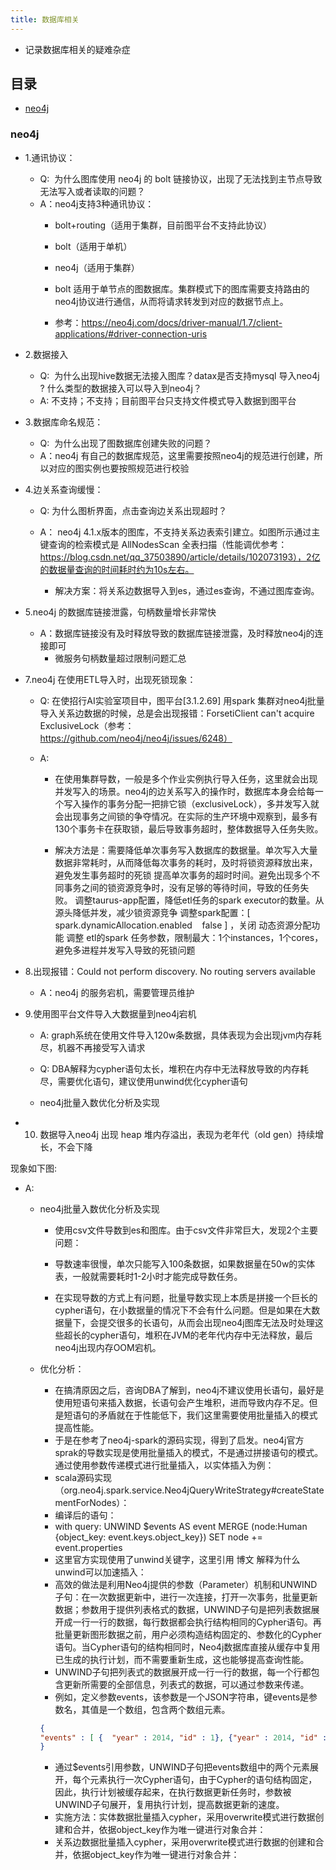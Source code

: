 ```yaml
---
title: 数据库相关
---
```


- 记录数据库相关的疑难杂症

## 目录

- [neo4j](neo4j)

### neo4j

- 1.通讯协议：
  - Q:  为什么图库使用 neo4j 的 bolt 链接协议，出现了无法找到主节点导致无法写入或者读取的问题？
  - A：neo4j支持3种通讯协议：
    - bolt+routing（适用于集群，目前图平台不支持此协议）
    - bolt（适用于单机）
    - neo4j（适用于集群）

    - bolt 适用于单节点的图数据库。集群模式下的图库需要支持路由的neo4j协议进行通信，从而将请求转发到对应的数据节点上。

    - 参考：<https://neo4j.com/docs/driver-manual/1.7/client-applications/#driver-connection-uris>

- 2.数据接入

  - Q:  为什么出现hive数据无法接入图库？datax是否支持mysql 导入neo4j ? 什么类型的数据接入可以导入到neo4j？
  - A: 不支持；不支持；目前图平台只支持文件模式导入数据到图平台

- 3.数据库命名规范：

  - Q:  为什么出现了图数据库创建失败的问题？
  - A：neo4j 有自己的数据库规范，这里需要按照neo4j的规范进行创建，所以对应的图实例也要按照规范进行校验

- 4.边关系查询缓慢：

  - Q: 为什么图析界面，点击查询边关系出现超时？

  - A： neo4j 4.1.x版本的图库，不支持关系边表索引建立。如图所示通过主键查询的检索模式是 AllNodesScan 全表扫描（性能调优参考：<https://blog.csdn.net/qq_37503890/article/details/102073193），2亿的数据量查询的时间耗时约为10s左右。>

    - 解决方案：将关系边数据导入到es，通过es查询，不通过图库查询。

- 5.neo4j 的数据库链接泄露，句柄数量增长非常快

  - A：数据库链接没有及时释放导致的数据库链接泄露，及时释放neo4j的连接即可
    - 微服务句柄数量超过限制问题汇总

- 7.neo4j 在使用ETL导入时，出现死锁现象：

  - Q: 在使招行AI实验室项目中，图平台[3.1.2.69] 用spark 集群对neo4j批量导入关系边数据的时候，总是会出现报错：ForsetiClient can't acquire ExclusiveLock（参考：<https://github.com/neo4j/neo4j/issues/6248）>

  - A:
    - 在使用集群导数，一般是多个作业实例执行导入任务，这里就会出现并发写入的场景。neo4j的边关系写入的操作时，数据库本身会给每一个写入操作的事务分配一把排它锁（exclusiveLock），多并发写入就会出现事务之间锁的争夺情况。在实际的生产环境中观察到，最多有130个事务卡在获取锁，最后导致事务超时，整体数据导入任务失败。

    - 解决方法是：需要降低单次事务写入数据库的数据量。单次写入大量数据非常耗时，从而降低每次事务的耗时，及时将锁资源释放出来，避免发生事务超时的死锁
提高单次事务的超时时间。避免出现多个不同事务之间的锁资源竞争时，没有足够的等待时间，导致的任务失败。
调整taurus-app配置，降低etl任务的spark executor的数量。从源头降低并发，减少锁资源竞争
调整spark配置：[ spark.dynamicAllocation.enabled    false ] ，关闭 动态资源分配功能
调整 etl的spark 任务参数，限制最大：1个instances，1个cores，避免多进程并发写入导致的死锁问题

- 8.出现报错：Could not perform discovery. No routing servers available

  - A：neo4j 的服务宕机，需要管理员维护

- 9.使用图平台文件导入大数据量到neo4j宕机

  - A: graph系统在使用文件导入120w条数据，具体表现为会出现jvm内存耗尽，机器不再接受写入请求

  - Q: DBA解释为cypher语句太长，堆积在内存中无法释放导致的内存耗尽，需要优化语句，建议使用unwind优化cypher语句

  - neo4j批量入数优化分析及实现

- 10. 数据导入neo4j 出现 heap 堆内存溢出，表现为老年代（old gen）持续增长，不会下降

现象如下图:

- A:
  - neo4j批量入数优化分析及实现

    - 使用csv文件导数到es和图库。由于csv文件非常巨大，发现2个主要问题：

    - 导数速率很慢，单次只能写入100条数据，如果数据量在50w的实体表，一般就需要耗时1-2小时才能完成导数任务。
    - 在实现导数的方式上有问题，批量导数实现上本质是拼接一个巨长的cypher语句，在小数据量的情况下不会有什么问题。但是如果在大数据量下，会提交很多的长语句，从而会出现neo4j图库无法及时处理这些超长的cypher语句，堆积在JVM的老年代内存中无法释放，最后neo4j出现内存OOM宕机。
  - 优化分析：
    - 在搞清原因之后，咨询DBA了解到，neo4j不建议使用长语句，最好是使用短语句来插入数据，长语句会产生堆积，进而导致内存不足。但是短语句的矛盾就在于性能低下，我们这里需要使用批量插入的模式提高性能。
    - 于是在参考了neo4j-spark的源码实现，得到了启发。neo4j官方sprak的导数实现是使用批量插入的模式，不是通过拼接语句的模式。通过使用参数传递模式进行批量插入，以实体插入为例：
    - scala源码实现（org.neo4j.spark.service.Neo4jQueryWriteStrategy#createStatementForNodes）：
    - 编译后的语句：
    - with query: UNWIND $events AS event MERGE (node:Human {object_key: event.keys.object_key}) SET node += event.properties
    - 这里官方实现使用了unwind关键字，这里引用 博文 解释为什么unwind可以加速插入：
    - 高效的做法是利用Neo4j提供的参数（Parameter）机制和UNWIND子句：在一次数据更新中，进行一次连接，打开一次事务，批量更新数据；参数用于提供列表格式的数据，UNWIND子句是把列表数据展开成一行一行的数据，每行数据都会执行结构相同的Cypher语句。再批量更新图形数据之前，用户必须构造结构固定的、参数化的Cypher语句。当Cypher语句的结构相同时，Neo4j数据库直接从缓存中复用已生成的执行计划，而不需要重新生成，这也能够提高查询性能。
    - UNWIND子句把列表式的数据展开成一行一行的数据，每一个行都包含更新所需要的全部信息，列表式的数据，可以通过参数来传递。
    - 例如，定义参数events，该参数是一个JSON字符串，键events是参数名，其值是一个数组，包含两个数组元素。

    ```json
    {
    "events" : [ {  "year" : 2014, "id" : 1}, {"year" : 2014, "id" : 2 } ]
    }
    ```

    - 通过$events引用参数，UNWIND子句把events数组中的两个元素展开，每个元素执行一次Cypher语句，由于Cypher的语句结构固定，因此，执行计划被缓存起来，在执行数据更新任务时，参数被UNWIND子句展开，复用执行计划，提高数据更新的速度。
    - 实施方法：实体数据批量插入cypher，采用overwrite模式进行数据创建和合并，依据object_key作为唯一键进行对象合并：
    - 关系边数据批量插入cypher，采用overwrite模式进行数据的创建和合并，依据object_key作为唯一键进行对象合并：
